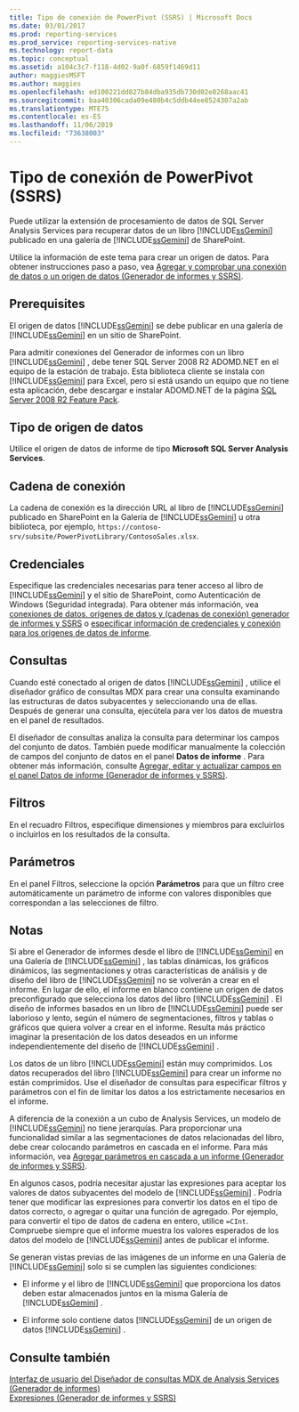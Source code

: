 ```yaml
---
title: Tipo de conexión de PowerPivot (SSRS) | Microsoft Docs
ms.date: 03/01/2017
ms.prod: reporting-services
ms.prod_service: reporting-services-native
ms.technology: report-data
ms.topic: conceptual
ms.assetid: a104c3c7-f118-4d02-9a0f-6859f1469d11
author: maggiesMSFT
ms.author: maggies
ms.openlocfilehash: ed100221dd827b84dba935db730d02e8268aac41
ms.sourcegitcommit: baa40306cada09e480b4c5ddb44ee8524307a2ab
ms.translationtype: MTE75
ms.contentlocale: es-ES
ms.lasthandoff: 11/06/2019
ms.locfileid: "73638003"
---
```

# <a name="power-pivot-connection-type-ssrs"></a>Tipo de conexión de PowerPivot (SSRS)
  Puede utilizar la extensión de procesamiento de datos de SQL Server Analysis Services para recuperar datos de un libro [!INCLUDE[ssGemini](../../includes/ssgemini-md.md)] publicado en una galería de [!INCLUDE[ssGemini](../../includes/ssgemini-md.md)] de SharePoint.  
  
 Utilice la información de este tema para crear un origen de datos. Para obtener instrucciones paso a paso, vea [Agregar y comprobar una conexión de datos o un origen de datos &#40;Generador de informes y SSRS&#41;](../../reporting-services/report-data/add-and-verify-a-data-connection-report-builder-and-ssrs.md).  
  
## <a name="prerequisites"></a>Prerequisites  
 El origen de datos [!INCLUDE[ssGemini](../../includes/ssgemini-md.md)] se debe publicar en una galería de [!INCLUDE[ssGemini](../../includes/ssgemini-md.md)] en un sitio de SharePoint.  
  
 Para admitir conexiones del Generador de informes con un libro [!INCLUDE[ssGemini](../../includes/ssgemini-md.md)] , debe tener SQL Server 2008 R2 ADOMD.NET en el equipo de la estación de trabajo. Esta biblioteca cliente se instala con [!INCLUDE[ssGemini](../../includes/ssgemini-md.md)] para Excel, pero si está usando un equipo que no tiene esta aplicación, debe descargar e instalar ADOMD.NET de la página [SQL Server 2008 R2 Feature Pack](https://www.microsoft.com/download/details.aspx?id=16978).  
  
## <a name="data-source-type"></a>Tipo de origen de datos  
 Utilice el origen de datos de informe de tipo **Microsoft SQL Server Analysis Services**.  
  
## <a name="connection-string"></a>Cadena de conexión  
 La cadena de conexión es la dirección URL al libro de [!INCLUDE[ssGemini](../../includes/ssgemini-md.md)] publicado en SharePoint en la Galería de [!INCLUDE[ssGemini](../../includes/ssgemini-md.md)] u otra biblioteca, por ejemplo, `https://contoso-srv/subsite/PowerPivotLibrary/ContosoSales.xlsx`.  
  
## <a name="credentials"></a>Credenciales  
 Especifique las credenciales necesarias para tener acceso al libro de [!INCLUDE[ssGemini](../../includes/ssgemini-md.md)] y el sitio de SharePoint, como Autenticación de Windows (Seguridad integrada). Para obtener más información, vea [conexiones de datos, orígenes de datos y &#40;cadenas de conexión&#41; generador de informes y SSRS](../../reporting-services/report-data/data-connections-data-sources-and-connection-strings-report-builder-and-ssrs.md) o [especificar información de credenciales y conexión para los orígenes de datos de informe](specify-credential-and-connection-information-for-report-data-sources.md).  
  
## <a name="queries"></a>Consultas  
 Cuando esté conectado al origen de datos [!INCLUDE[ssGemini](../../includes/ssgemini-md.md)] , utilice el diseñador gráfico de consultas MDX para crear una consulta examinando las estructuras de datos subyacentes y seleccionando una de ellas. Después de generar una consulta, ejecútela para ver los datos de muestra en el panel de resultados.  
  
 El diseñador de consultas analiza la consulta para determinar los campos del conjunto de datos. También puede modificar manualmente la colección de campos del conjunto de datos en el panel **Datos de informe** . Para obtener más información, consulte [Agregar, editar y actualizar campos en el panel Datos de informe &#40;Generador de informes y SSRS&#41;](../../reporting-services/report-data/add-edit-refresh-fields-in-the-report-data-pane-report-builder-and-ssrs.md).  
  
## <a name="filters"></a>Filtros  
 En el recuadro Filtros, especifique dimensiones y miembros para excluirlos o incluirlos en los resultados de la consulta.  
  
## <a name="parameters"></a>Parámetros  
 En el panel Filtros, seleccione la opción **Parámetros** para que un filtro cree automáticamente un parámetro de informe con valores disponibles que correspondan a las selecciones de filtro.  
  
## <a name="remarks"></a>Notas  
 Si abre el Generador de informes desde el libro de [!INCLUDE[ssGemini](../../includes/ssgemini-md.md)] en una Galería de [!INCLUDE[ssGemini](../../includes/ssgemini-md.md)] , las tablas dinámicas, los gráficos dinámicos, las segmentaciones y otras características de análisis y de diseño del libro de [!INCLUDE[ssGemini](../../includes/ssgemini-md.md)] no se volverán a crear en el informe. En lugar de ello, el informe en blanco contiene un origen de datos preconfigurado que selecciona los datos del libro [!INCLUDE[ssGemini](../../includes/ssgemini-md.md)] . El diseño de informes basados en un libro de [!INCLUDE[ssGemini](../../includes/ssgemini-md.md)] puede ser laborioso y lento, según el número de segmentaciones, filtros y tablas o gráficos que quiera volver a crear en el informe. Resulta más práctico imaginar la presentación de los datos deseados en un informe independientemente del diseño de [!INCLUDE[ssGemini](../../includes/ssgemini-md.md)] .  
  
 Los datos de un libro [!INCLUDE[ssGemini](../../includes/ssgemini-md.md)] están muy comprimidos. Los datos recuperados del libro [!INCLUDE[ssGemini](../../includes/ssgemini-md.md)] para crear un informe no están comprimidos. Use el diseñador de consultas para especificar filtros y parámetros con el fin de limitar los datos a los estrictamente necesarios en el informe.  
  
 A diferencia de la conexión a un cubo de Analysis Services, un modelo de [!INCLUDE[ssGemini](../../includes/ssgemini-md.md)] no tiene jerarquías. Para proporcionar una funcionalidad similar a las segmentaciones de datos relacionadas del libro, debe crear colocando parámetros en cascada en el informe. Para más información, vea [Agregar parámetros en cascada a un informe &#40;Generador de informes y SSRS&#41;](../../reporting-services/report-design/add-cascading-parameters-to-a-report-report-builder-and-ssrs.md).  
  
 En algunos casos, podría necesitar ajustar las expresiones para aceptar los valores de datos subyacentes del modelo de [!INCLUDE[ssGemini](../../includes/ssgemini-md.md)] . Podría tener que modificar las expresiones para convertir los datos en el tipo de datos correcto, o agregar o quitar una función de agregado. Por ejemplo, para convertir el tipo de datos de cadena en entero, utilice `=CInt`. Compruebe siempre que el informe muestra los valores esperados de los datos del modelo de [!INCLUDE[ssGemini](../../includes/ssgemini-md.md)] antes de publicar el informe.  
  
 Se generan vistas previas de las imágenes de un informe en una Galería de [!INCLUDE[ssGemini](../../includes/ssgemini-md.md)] solo si se cumplen las siguientes condiciones:  
  
-   El informe y el libro de [!INCLUDE[ssGemini](../../includes/ssgemini-md.md)] que proporciona los datos deben estar almacenados juntos en la misma Galería de [!INCLUDE[ssGemini](../../includes/ssgemini-md.md)] .  
  
-   El informe solo contiene datos [!INCLUDE[ssGemini](../../includes/ssgemini-md.md)] de un origen de datos [!INCLUDE[ssGemini](../../includes/ssgemini-md.md)] .  
  
## <a name="see-also"></a>Consulte también  
 [Interfaz de usuario del Diseñador de consultas MDX de Analysis Services &#40;Generador de informes&#41;](https://msdn.microsoft.com/library/7e288eee-2d37-485e-a6a0-dbba5e041e26)   
 [Expresiones &#40;Generador de informes y SSRS&#41;](../../reporting-services/report-design/expressions-report-builder-and-ssrs.md)  
  
  
